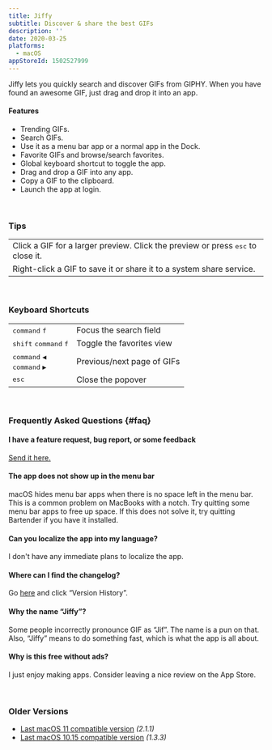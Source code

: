 ```yaml
---
title: Jiffy
subtitle: Discover & share the best GIFs
description: ''
date: 2020-03-25
platforms:
  - macOS
appStoreId: 1502527999
---
```


Jiffy lets you quickly search and discover GIFs from GIPHY. When you have found an awesome GIF, just drag and drop it into an app.

#### Features

- Trending GIFs.
- Search GIFs.
- Use it as a menu bar app or a normal app in the Dock.
- Favorite GIFs and browse/search favorites.
- Global keyboard shortcut to toggle the app.
- Drag and drop a GIF into any app.
- Copy a GIF to the clipboard.
- Launch the app at login.

<br>

### Tips

<table>
	<tr>
		<td>
			Click a GIF for a larger preview. Click the preview or press <kbd>esc</kbd> to close it.
		</td>
	</tr>
	<tr>
		<td>
			Right-click a GIF to save it or share it to a system share service.
		</td>
	</tr>
</table>

<br>

### Keyboard Shortcuts

<table>
	<tr>
		<td>
			<kbd>command</kbd> <kbd>f</kbd>
		</td>
		<td>Focus the search field</td>
	</tr>
	<tr>
		<td>
			<kbd>shift</kbd> <kbd>command</kbd> <kbd>f</kbd>
		</td>
		<td>Toggle the favorites view</td>
	</tr>
	<tr>
		<td>
			<kbd>command</kbd> <kbd>◀</kbd>
			<br>
			<kbd>command</kbd> <kbd>▶</kbd>
		</td>
		<td>Previous/next page of GIFs</td>
	</tr>
	<tr>
		<td>
			<kbd>esc</kbd>
		</td>
		<td>Close the popover</td>
	</tr>
</table>

<br>

### Frequently Asked Questions {#faq}

#### I have a feature request, bug report, or some feedback

[Send it here.](https://sindresorhus.com/feedback?product=Jiffy&referrer=Website-FAQ)

#### The app does not show up in the menu bar

macOS hides menu bar apps when there is no space left in the menu bar. This is a common problem on MacBooks with a notch. Try quitting some menu bar apps to free up space. If this does not solve it, try quitting Bartender if you have it installed.

#### Can you localize the app into my language?

I don't have any immediate plans to localize the app.

#### Where can I find the changelog?

Go [here](https://apps.apple.com/app/id1502527999) and click “Version History”.

#### Why the name “Jiffy”?

Some people incorrectly pronounce GIF as “Jif”. The name is a pun on that. Also, “Jiffy” means to do something fast, which is what the app is all about.

#### Why is this free without ads?

I just enjoy making apps. Consider leaving a nice review on the App Store.

<br>

### Older Versions

- [Last macOS 11 compatible version](https://github.com/sindresorhus/meta/files/7511993/Jiffy.2.1.1.-.macOS.11.zip) *(2.1.1)*
- [Last macOS 10.15 compatible version](https://github.com/sindresorhus/meta/files/6626336/Jiffy.1.3.3.-.macOS.10.15.zip) *(1.3.3)*
